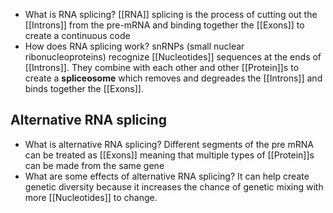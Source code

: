 - What is RNA splicing?
	[[RNA]] splicing is the process of cutting out the [[Introns]] from the pre-mRNA and binding together the [[Exons]] to create a continuous code
- How does RNA splicing work?
	snRNPs (small nuclear ribonucleoproteins) recognize [[Nucleotides]] sequences at the ends of [[Introns]]. They combine with each other and other [[Protein]]s to create a **spliceosome** which removes and degreades the [[Introns]] and binds together the [[Exons]].

## Alternative RNA splicing
- What is alternative RNA splicing?
	Different segments of the pre mRNA can be treated as [[Exons]] meaning that multiple types of [[Protein]]s can be made from the same gene
- What are some effects of alternative RNA splicing?
	It can help create genetic diversity because it increases the chance of genetic mixing with more [[Nucleotides]] to change.